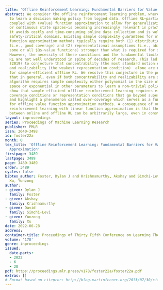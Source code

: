 ```yaml
---
title: 'Offline Reinforcement Learning: Fundamental Barriers for Value Function Approximation'
abstract: We consider the offline reinforcement learning problem, where the aim is
  to learn a decision making policy from logged data. Offline RL—particularly when
  coupled with (value) function approximation to allow for generalization in large
  or continuous state spaces—is becoming increasingly relevant in practice, because
  it avoids costly and time-consuming online data collection and is well suited to
  safety-critical domains. Existing sample complexity guarantees for offline value
  function approximation methods typically require both (1) distributional assumptions
  (i.e., good coverage) and (2) representational assumptions (i.e., ability to represent
  some or all $Q$-value functions) stronger than what is required for supervised learning.
  However, the necessity of these conditions and the fundamental limits of offline
  RL are not well understood in spite of decades of research. This led Chen and Jiang
  (2019) to conjecture that concentrability (the most standard notion of coverage)
  and realizability (the weakest representation condition)  alone are not sufficient
  for sample-efficient offline RL. We resolve this conjecture in the positive by proving
  that in general, even if both concentrability and realizability are satisfied, any
  algorithm requires sample complexity either polynomial in the size of the state
  space or exponential in other parameters to learn a non-trivial policy. Our results
  show that sample-efficient offline reinforcement learning requires either restrictive
  coverage conditions or representation conditions that go beyond supervised learning,
  and highlight a phenomenon called over-coverage which serves as a fundamental barrier
  for offline value function approximation methods. A consequence of our results for
  reinforcement learning with linear function approximation is that the separation
  between online and offline RL can be arbitrarily large, even in constant dimension.
layout: inproceedings
series: Proceedings of Machine Learning Research
publisher: PMLR
issn: 2640-3498
id: foster22a
month: 0
tex_title: 'Offline Reinforcement Learning: Fundamental Barriers for Value Function
  Approximation'
firstpage: 3489
lastpage: 3489
page: 3489-3489
order: 3489
cycles: false
bibtex_author: Foster, Dylan J and Krishnamurthy, Akshay and Simchi-Levi, David and
  Xu, Yunzong
author:
- given: Dylan J
  family: Foster
- given: Akshay
  family: Krishnamurthy
- given: David
  family: Simchi-Levi
- given: Yunzong
  family: Xu
date: 2022-06-28
address:
container-title: Proceedings of Thirty Fifth Conference on Learning Theory
volume: '178'
genre: inproceedings
issued:
  date-parts:
  - 2022
  - 6
  - 28
pdf: https://proceedings.mlr.press/v178/foster22a/foster22a.pdf
extras: []
# Format based on citeproc: http://blog.martinfenner.org/2013/07/30/citeproc-yaml-for-bibliographies/
---
```

